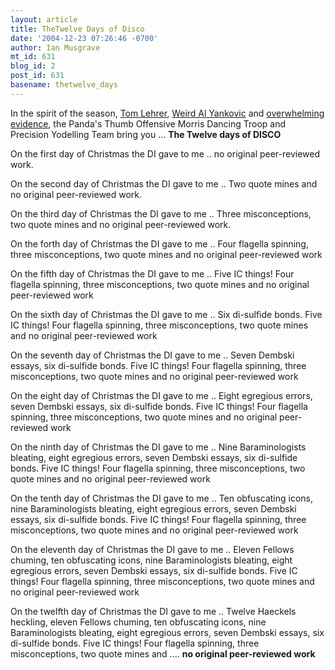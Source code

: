 ```yaml
---
layout: article
title: TheTwelve Days of Disco
date: '2004-12-23 07:26:46 -0700'
author: Ian Musgrave
mt_id: 631
blog_id: 2
post_id: 631
basename: thetwelve_days
---
```

In the spirit of the season, [Tom Lehrer](http://members.aol.com/quentncree/lehrer/xmas.htm), [Weird Al Yankovic](http://www.lyricsfreak.com/w/weird-al-yankovic/145864.html) and [overwhelming evidence](http://www.arn.org/docs/pjweekly/pj_weekly_010702.htm),  the Panda's Thumb Offensive Morris Dancing Troop and Precision Yodelling Team bring you ...
**The Twelve days of DISCO**

On the first day of Christmas the DI gave to me .. no original peer-reviewed work.

On the second day of Christmas the DI gave to me .. Two quote mines and no original peer-reviewed work.

On the third day of Christmas the DI gave to me .. Three misconceptions, two quote mines and no original peer-reviewed work.

On the forth day of Christmas the DI gave to me .. Four flagella spinning, three misconceptions, two quote mines and no original peer-reviewed work

On the fifth day of Christmas the DI gave to me .. Five IC things! Four flagella spinning, three misconceptions, two quote mines and no original peer-reviewed work

On the sixth day of Christmas the DI gave to me .. Six di-sulfide bonds. Five IC things! Four flagella spinning, three misconceptions, two quote mines and no original peer-reviewed work

On the seventh day of Christmas the DI gave to me .. Seven Dembski essays, six di-sulfide bonds. Five IC things! Four flagella spinning, three misconceptions, two quote mines and no original peer-reviewed work

On the eight day of Christmas the DI gave to me .. Eight egregious errors, seven Dembski essays, six di-sulfide bonds. Five IC things! Four flagella spinning, three misconceptions, two quote mines and no original peer-reviewed work

On the ninth day of Christmas the DI gave to me .. Nine Baraminologists bleating, eight egregious errors, seven Dembski essays, six di-sulfide bonds. Five IC things! Four flagella spinning, three misconceptions, two quote mines and no original peer-reviewed work

On the tenth day of Christmas the DI gave to me .. Ten obfuscating icons, nine Baraminologists bleating, eight egregious errors, seven Dembski essays, six di-sulfide bonds. Five IC things! Four flagella spinning, three misconceptions, two quote mines and no original peer-reviewed work

On the eleventh day of Christmas the DI gave to me .. Eleven Fellows chuming, ten obfuscating icons, nine Baraminologists bleating, eight egregious errors, seven Dembski essays, six di-sulfide bonds. Five IC things! Four flagella spinning, three misconceptions, two quote mines and no original peer-reviewed work

On the twelfth day of Christmas the DI gave to me .. Twelve Haeckels heckling, eleven Fellows chuming, ten obfuscating icons, nine Baraminologists bleating, eight egregious errors, seven Dembski essays, six di-sulfide bonds. Five IC things! Four flagella spinning, three misconceptions, two quote mines and ....
**no original peer-reviewed work**
